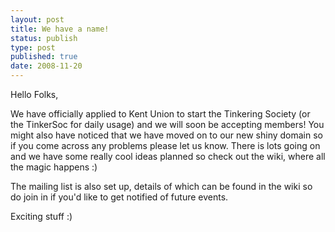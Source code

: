 ```yaml
---
layout: post
title: We have a name!
status: publish
type: post
published: true
date: 2008-11-20
---
```

Hello Folks,

We have officially applied to Kent Union to start the Tinkering Society (or the TinkerSoc for daily usage) and we will soon be accepting members! You might also have noticed that we have moved on to our new shiny domain so if you come across any problems please let us know. There is lots going on and we have some really cool ideas planned so check out the wiki, where all the magic happens :)

The mailing list is also set up, details of which can be found in the wiki so do join in if you'd like to get notified of future events.

Exciting stuff :)
